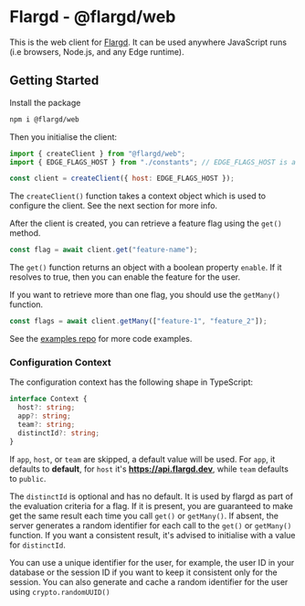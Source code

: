 # Flargd - @flargd/web

This is the web client for [Flargd](https://github.com/pmbanugo/flargd). It can be used anywhere JavaScript runs (i.e browsers, Node.js, and any Edge runtime).

## Getting Started

Install the package

```bash
npm i @flargd/web
```

Then you initialise the client:

```javascript
import { createClient } from "@flargd/web";
import { EDGE_FLAGS_HOST } from "./constants"; // EDGE_FLAGS_HOST is a constant value that could be resolved to an environment variable

const client = createClient({ host: EDGE_FLAGS_HOST });
```

The `createClient()` function takes a context object which is used to configure the client. See the next section for more info.

After the client is created, you can retrieve a feature flag using the `get()` method.

```javascript
const flag = await client.get("feature-name");
```

The `get()` function returns an object with a boolean property `enable`. If it resolves to true, then you can enable the feature for the user.

If you want to retrieve more than one flag, you should use the `getMany()` function.

```javascript
const flags = await client.getMany(["feature-1", "feature_2"]);
```

See the [examples repo](https://github.com/pmbanugo/flargd-examples) for more code examples.

### Configuration Context

The configuration context has the following shape in TypeScript:

```typescript
interface Context {
  host?: string;
  app?: string;
  team?: string;
  distinctId?: string;
}
```

If `app`, `host`, or `team` are skipped, a default value will be used. For `app`, it defaults to **default**, for `host` it's **https://api.flargd.dev**, while `team` defaults to `public`.

The `distinctId` is optional and has no default. It is used by flargd as part of the evaluation criteria for a flag. If it is present, you are guaranteed to make get the same result each time you call `get()` or `getMany()`. If absent, the server generates a random identifier for each call to the `get()` or `getMany()` function. If you want a consistent result, it's advised to initialise with a value for `distinctId`.

You can use a unique identifier for the user, for example, the user ID in your database or the session ID if you want to keep it consistent only for the session. You can also generate and cache a random identifier for the user using `crypto.randomUUID()`
